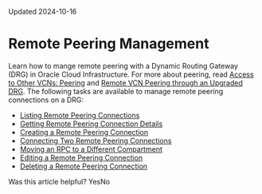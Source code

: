 Updated 2024-10-16
# Remote Peering Management
Learn how to mange remote peering with a Dynamic Routing Gateway (DRG) in Oracle Cloud Infrastructure.
For more about peering, read [Access to Other VCNs: Peering](https://docs.oracle.com/en-us/iaas/Content/Network/Tasks/VCNpeering.htm#Access_to_Other_VCNs_Peering) and [Remote VCN Peering through an Upgraded DRG](https://docs.oracle.com/en-us/iaas/Content/Network/Tasks/scenario_e.htm#scenario_e "This topic is about remote VCN peering.").
The following tasks are available to manage remote peering connections on a DRG: 
  * [Listing Remote Peering Connections](https://docs.oracle.com/en-us/iaas/Content/Network/Tasks/drg-rpc-list.htm#drg-rpc-list "List the remote peering connections \(RPCs\) for a specified DRG and compartment.")
  * [Getting Remote Peering Connection Details](https://docs.oracle.com/en-us/iaas/Content/Network/Tasks/drg-rpc-get.htm#drg-rpc-get "Get details for the specified remote peering connection \(RPC\).")
  * [Creating a Remote Peering Connection](https://docs.oracle.com/en-us/iaas/Content/Network/Tasks/drg-rpc-create.htm#drg-rpc-create "Create a new remote peering connection \(RPC\) for a specified DRG.")
  * [Connecting Two Remote Peering Connections](https://docs.oracle.com/en-us/iaas/Content/Network/Tasks/drg-rpc-connect.htm#drg-rpc-connect "Connects an RPC object to an RPC object on another DRG.")
  * [Moving an RPC to a Different Compartment](https://docs.oracle.com/en-us/iaas/Content/Network/Tasks/drg-rpc-change-compartment.htm#drg-rpc-change_compartment "Move a remote peering connection \(RPC\) to a different compartment within the same tenancy.")
  * [Editing a Remote Peering Connection](https://docs.oracle.com/en-us/iaas/Content/Network/Tasks/drg-rpc-update.htm#drg-rpc-update "Update information for a remote peering connection \(RPC\).")
  * [Deleting a Remote Peering Connection](https://docs.oracle.com/en-us/iaas/Content/Network/Tasks/drg-rpc-delete.htm#drg-rpc-delete "Delete a remote peering connection \(RPC\).")


Was this article helpful?
YesNo

